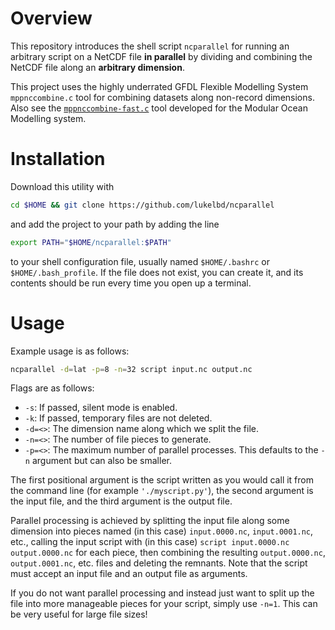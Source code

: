 # Overview
This repository introduces the shell script `ncparallel` for
running an arbitrary script on a NetCDF file **in parallel** by
dividing and combining the NetCDF file along an **arbitrary dimension**.
<!-- This is great where your computation bottleneck is RAM due to large file sizes. -->

This project uses the highly underrated GFDL Flexible Modelling System `mppnccombine.c` tool for
combining datasets along non-record dimensions.
Also see the [`mppnccombine-fast.c`](https://github.com/coecms/mppnccombine-fast) tool developed for the Modular
Ocean Modelling system.

# Installation
Download this utility with
```bash
cd $HOME && git clone https://github.com/lukelbd/ncparallel
```
and add the project to your path by adding the line
```bash
export PATH="$HOME/ncparallel:$PATH"
```
to your shell configuration file, usually named `$HOME/.bashrc` or `$HOME/.bash_profile`. If the file
does not exist, you can create it, and its contents should be run every time you open up a terminal.

# Usage
Example usage is as follows:
```bash
ncparallel -d=lat -p=8 -n=32 script input.nc output.nc
```
Flags are as follows:

* `-s`: If passed, silent mode is enabled.
* `-k`: If passed, temporary files are not deleted.
* `-d=<>`: The dimension name along which we split the file.
* `-n=<>`: The number of file pieces to generate.
* `-p=<>`: The maximum number of parallel processes. This defaults to the `-n` argument but can also be smaller.

The first positional argument is the script written as you would call it from the command line
(for example `'./myscript.py'`), the second argument is the input file, and the
third argument is the output file.

Parallel processing is achieved by splitting
the input file along some dimension into pieces named (in this case) `input.0000.nc`, `input.0001.nc`, etc.,
calling the input script with (in this case) `script input.0000.nc output.0000.nc`
for each piece, then combining the resulting `output.0000.nc`, `output.0001.nc`, etc. files and deleting the remnants.
Note that the script must accept an input file and an output file as arguments.

If you do not want parallel processing and instead just want to 
split up the file into more manageable pieces for your script,
simply use `-n=1`. This can be very useful for large file sizes!

